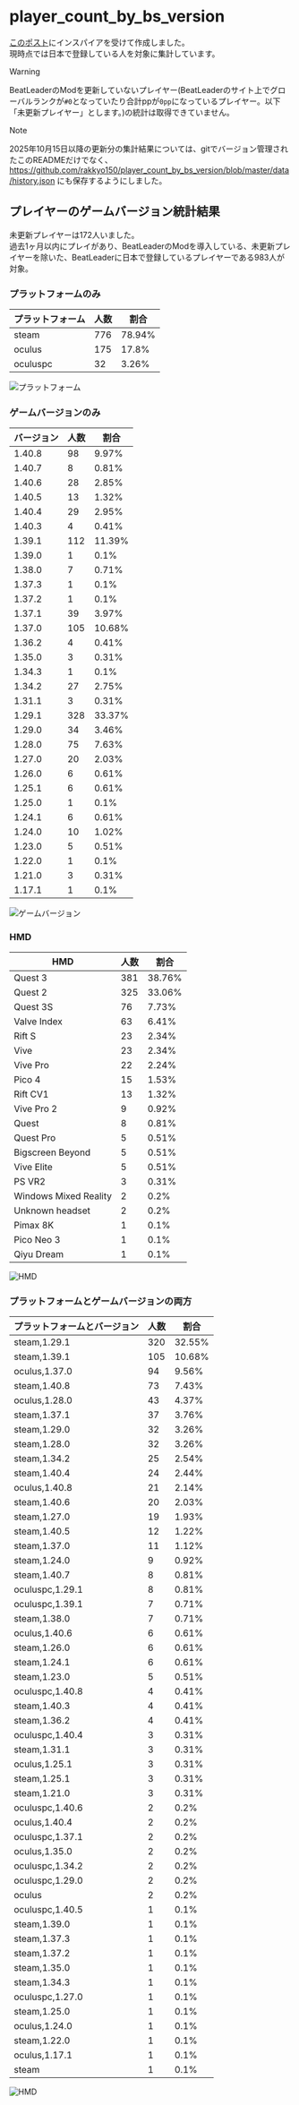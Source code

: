 # player_count_by_bs_version

[このポスト](https://x.com/ge2toro/status/1921944149143482563)にインスパイアを受けて作成しました。  
現時点では日本で登録している人を対象に集計しています。  
> [!WARNING]
> BeatLeaderのModを更新していないプレイヤー(BeatLeaderのサイト上でグローバルランクが`#0`となっていたり合計ppが`0pp`になっているプレイヤー。以下「未更新プレイヤー」とします。)の統計は取得できていません。

> [!NOTE]
> 2025年10月15日以降の更新分の集計結果については、gitでバージョン管理されたこのREADMEだけでなく、 https://github.com/rakkyo150/player_count_by_bs_version/blob/master/data/history.json にも保存するようにしました。

## プレイヤーのゲームバージョン統計結果
未更新プレイヤーは172人いました。  
過去1ヶ月以内にプレイがあり、BeatLeaderのModを導入している、未更新プレイヤーを除いた、BeatLeaderに日本で登録しているプレイヤーである983人が対象。

### プラットフォームのみ
| プラットフォーム | 人数 | 割合 |
| ---- | ---- | ---- |
| steam | 776 | 78.94% |
| oculus | 175 | 17.8% |
| oculuspc | 32 | 3.26% |

![プラットフォーム](platform_count.png)

### ゲームバージョンのみ
| バージョン | 人数 | 割合 |
| ---- | ---- | ---- |
| 1.40.8 | 98 | 9.97% |
| 1.40.7 | 8 | 0.81% |
| 1.40.6 | 28 | 2.85% |
| 1.40.5 | 13 | 1.32% |
| 1.40.4 | 29 | 2.95% |
| 1.40.3 | 4 | 0.41% |
| 1.39.1 | 112 | 11.39% |
| 1.39.0 | 1 | 0.1% |
| 1.38.0 | 7 | 0.71% |
| 1.37.3 | 1 | 0.1% |
| 1.37.2 | 1 | 0.1% |
| 1.37.1 | 39 | 3.97% |
| 1.37.0 | 105 | 10.68% |
| 1.36.2 | 4 | 0.41% |
| 1.35.0 | 3 | 0.31% |
| 1.34.3 | 1 | 0.1% |
| 1.34.2 | 27 | 2.75% |
| 1.31.1 | 3 | 0.31% |
| 1.29.1 | 328 | 33.37% |
| 1.29.0 | 34 | 3.46% |
| 1.28.0 | 75 | 7.63% |
| 1.27.0 | 20 | 2.03% |
| 1.26.0 | 6 | 0.61% |
| 1.25.1 | 6 | 0.61% |
| 1.25.0 | 1 | 0.1% |
| 1.24.1 | 6 | 0.61% |
| 1.24.0 | 10 | 1.02% |
| 1.23.0 | 5 | 0.51% |
| 1.22.0 | 1 | 0.1% |
| 1.21.0 | 3 | 0.31% |
| 1.17.1 | 1 | 0.1% |

![ゲームバージョン](game_version_count.png)

### HMD
| HMD | 人数 | 割合 |
| ---- | ---- | ---- |
| Quest 3 | 381 | 38.76% |
| Quest 2 | 325 | 33.06% |
| Quest 3S | 76 | 7.73% |
| Valve Index | 63 | 6.41% |
| Rift S | 23 | 2.34% |
| Vive | 23 | 2.34% |
| Vive Pro | 22 | 2.24% |
| Pico 4 | 15 | 1.53% |
| Rift CV1 | 13 | 1.32% |
| Vive Pro 2 | 9 | 0.92% |
| Quest | 8 | 0.81% |
| Quest Pro | 5 | 0.51% |
| Bigscreen Beyond | 5 | 0.51% |
| Vive Elite | 5 | 0.51% |
| PS VR2 | 3 | 0.31% |
| Windows Mixed Reality | 2 | 0.2% |
| Unknown headset | 2 | 0.2% |
| Pimax 8K | 1 | 0.1% |
| Pico Neo 3 | 1 | 0.1% |
| Qiyu Dream | 1 | 0.1% |

![HMD](hmd_count.png)

### プラットフォームとゲームバージョンの両方
| プラットフォームとバージョン | 人数 | 割合 |
| ---- | ---- | ---- |
| steam,1.29.1 | 320 | 32.55% |
| steam,1.39.1 | 105 | 10.68% |
| oculus,1.37.0 | 94 | 9.56% |
| steam,1.40.8 | 73 | 7.43% |
| oculus,1.28.0 | 43 | 4.37% |
| steam,1.37.1 | 37 | 3.76% |
| steam,1.29.0 | 32 | 3.26% |
| steam,1.28.0 | 32 | 3.26% |
| steam,1.34.2 | 25 | 2.54% |
| steam,1.40.4 | 24 | 2.44% |
| oculus,1.40.8 | 21 | 2.14% |
| steam,1.40.6 | 20 | 2.03% |
| steam,1.27.0 | 19 | 1.93% |
| steam,1.40.5 | 12 | 1.22% |
| steam,1.37.0 | 11 | 1.12% |
| steam,1.24.0 | 9 | 0.92% |
| steam,1.40.7 | 8 | 0.81% |
| oculuspc,1.29.1 | 8 | 0.81% |
| oculuspc,1.39.1 | 7 | 0.71% |
| steam,1.38.0 | 7 | 0.71% |
| oculus,1.40.6 | 6 | 0.61% |
| steam,1.26.0 | 6 | 0.61% |
| steam,1.24.1 | 6 | 0.61% |
| steam,1.23.0 | 5 | 0.51% |
| oculuspc,1.40.8 | 4 | 0.41% |
| steam,1.40.3 | 4 | 0.41% |
| steam,1.36.2 | 4 | 0.41% |
| oculuspc,1.40.4 | 3 | 0.31% |
| steam,1.31.1 | 3 | 0.31% |
| oculus,1.25.1 | 3 | 0.31% |
| steam,1.25.1 | 3 | 0.31% |
| steam,1.21.0 | 3 | 0.31% |
| oculuspc,1.40.6 | 2 | 0.2% |
| oculus,1.40.4 | 2 | 0.2% |
| oculuspc,1.37.1 | 2 | 0.2% |
| oculus,1.35.0 | 2 | 0.2% |
| oculuspc,1.34.2 | 2 | 0.2% |
| oculuspc,1.29.0 | 2 | 0.2% |
| oculus | 2 | 0.2% |
| oculuspc,1.40.5 | 1 | 0.1% |
| steam,1.39.0 | 1 | 0.1% |
| steam,1.37.3 | 1 | 0.1% |
| steam,1.37.2 | 1 | 0.1% |
| steam,1.35.0 | 1 | 0.1% |
| steam,1.34.3 | 1 | 0.1% |
| oculuspc,1.27.0 | 1 | 0.1% |
| steam,1.25.0 | 1 | 0.1% |
| oculus,1.24.0 | 1 | 0.1% |
| steam,1.22.0 | 1 | 0.1% |
| oculus,1.17.1 | 1 | 0.1% |
| steam | 1 | 0.1% |

![HMD](platform_game_version_count.png)